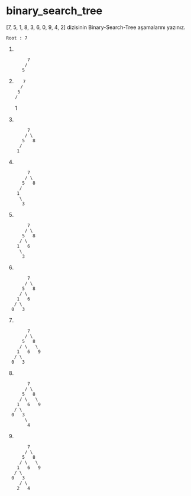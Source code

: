 # binary_search_tree

[7, 5, 1, 8, 3, 6, 0, 9, 4, 2] dizisinin Binary-Search-Tree aşamalarını yazınız.

    Root : 7
    
  1.

            7
           /   
          5   
          

  2.
            7
           /   
          5 
         /
        1 


  3.

            7
           / \  
          5   8
         /
        1 
        

  4.

            7
           / \  
          5   8
         / 
        1   
         \
          3


  5.

            7
           / \  
          5   8
         / \
        1   6
         \
          3


  6.

            7
           / \  
          5   8
         / \     
        1   6   
       / \
      0   3


  7.

            7
           / \  
          5   8
         / \   \  
        1   6   9
       / \
      0   3 


  8.

            7
           / \  
          5   8
         / \   \  
        1   6   9
       / \
      0   3
           \
            4


  9.

            7
           / \  
          5   8
         / \   \  
        1   6   9
       / \
      0   3
         / \
        2   4
